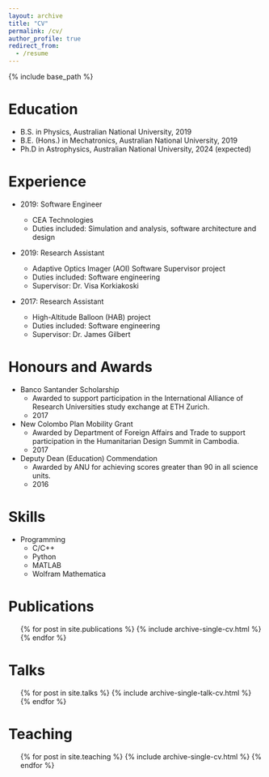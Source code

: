 ```yaml
---
layout: archive
title: "CV"
permalink: /cv/
author_profile: true
redirect_from:
  - /resume
---
```


{% include base_path %}

Education
======
* B.S. in Physics, Australian National University, 2019
* B.E. (Hons.) in Mechatronics, Australian National University, 2019
* Ph.D in Astrophysics, Australian National University, 2024 (expected)

Experience
======
* 2019: Software Engineer
  * CEA Technologies
  * Duties included: Simulation and analysis, software architecture and design

* 2019: Research Assistant
  * Adaptive Optics Imager (AOI) Software Supervisor project
  * Duties included: Software engineering
  * Supervisor: Dr. Visa Korkiakoski

* 2017: Research Assistant
  * High-Altitude Balloon (HAB) project 
  * Duties included: Software engineering
  * Supervisor: Dr. James Gilbert 

Honours and Awards
==================
* Banco Santander Scholarship
  * Awarded to support participation in the International Alliance of Research Universities study exchange at ETH Zurich.
  * 2017
* New Colombo Plan Mobility Grant
  * Awarded by Department of Foreign Affairs and Trade to support participation in the Humanitarian Design Summit in Cambodia.
  * 2017
* Deputy Dean (Education) Commendation
  * Awarded by ANU for achieving scores greater than 90 in all science units.
  * 2016

Skills
======
* Programming
  * C/C++
  * Python
  * MATLAB
  * Wolfram Mathematica

Publications
======
  <ul>{% for post in site.publications %}
    {% include archive-single-cv.html %}
  {% endfor %}</ul>
  
Talks
======
  <ul>{% for post in site.talks %}
    {% include archive-single-talk-cv.html %}
  {% endfor %}</ul>
  
Teaching
======
  <ul>{% for post in site.teaching %}
    {% include archive-single-cv.html %}
  {% endfor %}</ul>
